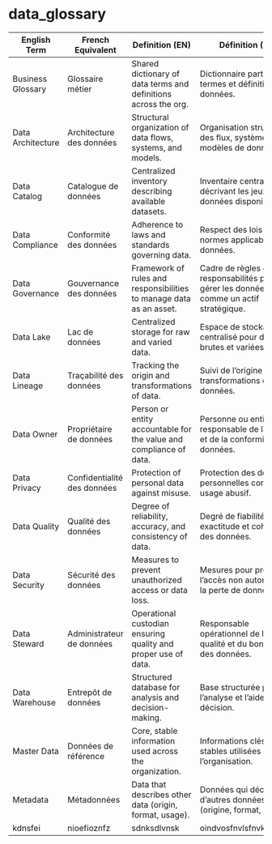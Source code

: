 # data_glossary

<!-- GLOSSARY:START -->
| English Term       | French Equivalent        | Definition (EN)                                                   | Définition (FR)                                                  |
|----------------------|----------------------------|---------------------------------------------------------------|--------------------------------------------------------------|
| Business Glossary  | Glossaire métier         | Shared dictionary of data terms and definitions across the org.   | Dictionnaire partagé des termes et définitions de données.       |
| Data Architecture  | Architecture des données | Structural organization of data flows, systems, and models.       | Organisation structurelle des flux, systèmes et modèles de données. |
| Data Catalog       | Catalogue de données     | Centralized inventory describing available datasets.               | Inventaire centralisé décrivant les jeux de données disponibles. |
| Data Compliance    | Conformité des données   | Adherence to laws and standards governing data.                   | Respect des lois et normes applicables aux données.              |
| Data Governance    | Gouvernance des données  | Framework of rules and responsibilities to manage data as an asset.| Cadre de règles et responsabilités pour gérer les données comme un actif stratégique. |
| Data Lake          | Lac de données           | Centralized storage for raw and varied data.                      | Espace de stockage centralisé pour données brutes et variées.    |
| Data Lineage       | Traçabilité des données  | Tracking the origin and transformations of data.                  | Suivi de l’origine et des transformations des données.           |
| Data Owner         | Propriétaire de données  | Person or entity accountable for the value and compliance of data.| Personne ou entité responsable de la valeur et de la conformité des données. |
| Data Privacy       | Confidentialité des données | Protection of personal data against misuse.                       | Protection des données personnelles contre tout usage abusif.    |
| Data Quality       | Qualité des données      | Degree of reliability, accuracy, and consistency of data.          | Degré de fiabilité, exactitude et cohérence des données.         |
| Data Security      | Sécurité des données     | Measures to prevent unauthorized access or data loss.              | Mesures pour prévenir l’accès non autorisé ou la perte de données.|
| Data Steward       | Administrateur de données| Operational custodian ensuring quality and proper use of data.     | Responsable opérationnel de la qualité et du bon usage des données.|
| Data Warehouse     | Entrepôt de données      | Structured database for analysis and decision-making.              | Base structurée pour l’analyse et l’aide à la décision.          |
| Master Data        | Données de référence     | Core, stable information used across the organization.             | Informations clés et stables utilisées par l’organisation.       |
| Metadata           | Métadonnées              | Data that describes other data (origin, format, usage).            | Données qui décrivent d’autres données (origine, format, usage). |
| kdnsfei             | nioefioznfz           | sdnksdlvnsk         | oindvosfnvlsfnvksfnvksf, |

<!-- GLOSSARY:END -->
